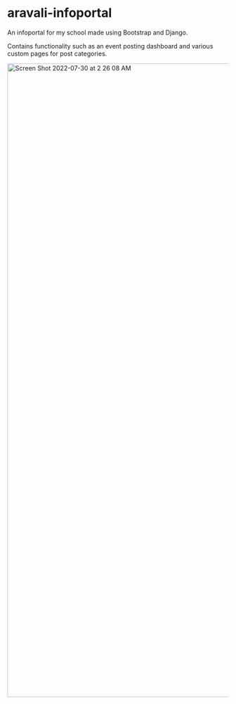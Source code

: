 # aravali-infoportal
An infoportal for my school made using Bootstrap and Django. 

Contains functionality such as an event posting dashboard and various custom pages for post categories.


<img width="1440" alt="Screen Shot 2022-07-30 at 2 26 08 AM" src="https://user-images.githubusercontent.com/91575118/181841889-05aa1fb5-b5a1-4623-99b1-40505bf0575b.png">
